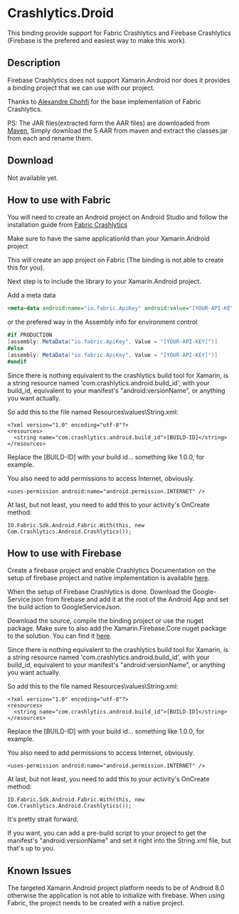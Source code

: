 # Crashlytics.Droid

This binding provide support for Fabric Crashlytics and Firebase Crashlytics (Firebase is the prefered and easiest way to make this work).

## Description

Firebase Crashlytics does not support Xamarin.Android nor does it provides a binding project that we can use with our project.

Thanks to [Alexandre Chohfi](https://github.com/azchohfi) for the base implementation of Fabric Crashlytics.

PS:
The JAR files(extracted form the AAR files) are downloaded from [Maven](https://mvnrepository.com/artifact/com.crashlytics.sdk.android), 
Simply download the 5 AAR from maven and extract the classes.jar from each and rename them.

## Download

Not available yet.

## How to use with Fabric

You will need to create an Android project on Android Studio and follow the installation guide from [Fabric Crashlytics](https://fabric.io/kits/android/crashlytics/install)

Make sure to have the same applicationId than your Xamarin.Android project

This will create an app project on Fabric (The binding is not able to create this for you).

Next step is to include the library to your Xamarin.Android project.

Add a meta data 
``` xml
<meta-data android:name="io.fabric.ApiKey" android:value="[YOUR-API-KEY]" />
```

or the prefered way in the Assembly info for environment control

``` csharp
#if PRODUCTION
[assembly: MetaData("io.fabric.ApiKey", Value = "[YOUR-API-KEY]")]
#else
[assembly: MetaData("io.fabric.ApiKey", Value = "[YOUR-API-KEY]")]
#endif
```

Since there is nothing equivalent to the crashlytics build tool for Xamarin, is a string resource named 'com.crashlytics.android.build_id', with your build_id, equivalent to your manifest's "android:versionName", or anything you want actually.

So add this to the file named Resources\values\String.xml:

	<?xml version="1.0" encoding="utf-8"?>
	<resources>
	  <string name="com.crashlytics.android.build_id">[BUILD-ID]</string>
	</resources>


Replace the [BUILD-ID] with your build id... something like 1.0.0, for example.

You also need to add permissions to access Internet, obviously.

	<uses-permission android:name="android.permission.INTERNET" />


At last, but not least, you need to add this to your activity's OnCreate method:

	IO.Fabric.Sdk.Android.Fabric.With(this, new Com.Crashlytics.Android.Crashlytics());

## How to use with Firebase

Create a firebase project and enable Crashlytics
Documentation on the setup of firebase project and native implementation is available [here](https://firebase.google.com/docs/crashlytics/get-started).

When the setup of Firebase Crashlytics is done. Download the Google-Service.json from firebase and add it at the root of the Android App and set the build action to GoogleServiceJson.

Download the source, compile the binding project or use the nuget package.
Make sure to also add the Xamarin.Firebase.Core nuget package to the solution. You can find it [here](https://www.nuget.org/packages/Xamarin.Firebase.Core/).

Since there is nothing equivalent to the crashlytics build tool for Xamarin, is a string resource named 'com.crashlytics.android.build_id', with your build_id, equivalent to your manifest's "android:versionName", or anything you want actually.

So add this to the file named Resources\values\String.xml:

	<?xml version="1.0" encoding="utf-8"?>
	<resources>
	  <string name="com.crashlytics.android.build_id">[BUILD-ID]</string>
	</resources>


Replace the [BUILD-ID] with your build id... something like 1.0.0, for example.

You also need to add permissions to access Internet, obviously.

	<uses-permission android:name="android.permission.INTERNET" />


At last, but not least, you need to add this to your activity's OnCreate method:

	IO.Fabric.Sdk.Android.Fabric.With(this, new Com.Crashlytics.Android.Crashlytics());


It's pretty strait forward.

If you want, you can add a pre-build script to your project to get the manifest's "android:versionName" and set it right into the String.xml file, but that's up to you.

## Known Issues
The targeted Xamarin.Android project platform needs to be of Android 8.0 otherwise the application is not able to initialize with firebase.
When using Fabric, the project needs to be created with a native project.


